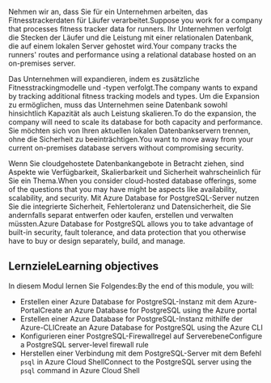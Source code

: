 <span data-ttu-id="d5010-101">Nehmen wir an, dass Sie für ein Unternehmen arbeiten, das Fitnesstrackerdaten für Läufer verarbeitet.</span><span class="sxs-lookup"><span data-stu-id="d5010-101">Suppose you work for a company that processes fitness tracker data for runners.</span></span> <span data-ttu-id="d5010-102">Ihr Unternehmen verfolgt die Stecken der Läufer und die Leistung mit einer relationalen Datenbank, die auf einem lokalen Server gehostet wird.</span><span class="sxs-lookup"><span data-stu-id="d5010-102">Your company tracks the runners' routes and performance using a relational database hosted on an on-premises server.</span></span>

<span data-ttu-id="d5010-103">Das Unternehmen will expandieren, indem es zusätzliche Fitnesstrackingmodelle und -typen verfolgt.</span><span class="sxs-lookup"><span data-stu-id="d5010-103">The company wants to expand by tracking additional fitness tracking models and types.</span></span> <span data-ttu-id="d5010-104">Um die Expansion zu ermöglichen, muss das Unternehmen seine Datenbank sowohl hinsichtlich Kapazität als auch Leistung skalieren.</span><span class="sxs-lookup"><span data-stu-id="d5010-104">To do the expansion, the company will need to scale its database for both capacity and performance.</span></span> <span data-ttu-id="d5010-105">Sie möchten sich von Ihren aktuellen lokalen Datenbankservern trennen, ohne die Sicherheit zu beeinträchtigen.</span><span class="sxs-lookup"><span data-stu-id="d5010-105">You want to move away from your current on-premises database servers without compromising security.</span></span>

<span data-ttu-id="d5010-106">Wenn Sie cloudgehostete Datenbankangebote in Betracht ziehen, sind Aspekte wie Verfügbarkeit, Skalierbarkeit und Sicherheit wahrscheinlich für Sie ein Thema.</span><span class="sxs-lookup"><span data-stu-id="d5010-106">When you consider cloud-hosted database offerings, some of the questions that you may have might be aspects like availability, scalability, and security.</span></span> <span data-ttu-id="d5010-107">Mit Azure Database for PostgreSQL-Server nutzen Sie die integrierte Sicherheit, Fehlertoleranz und Datensicherheit, die Sie andernfalls separat entwerfen oder kaufen, erstellen und verwalten müssten.</span><span class="sxs-lookup"><span data-stu-id="d5010-107">Azure Database for PostgreSQL allows you to take advantage of built-in security, fault tolerance, and data protection that you otherwise have to buy or design separately, build, and manage.</span></span>

## <a name="learning-objectives"></a><span data-ttu-id="d5010-108">Lernziele</span><span class="sxs-lookup"><span data-stu-id="d5010-108">Learning objectives</span></span>

<span data-ttu-id="d5010-109">In diesem Modul lernen Sie Folgendes:</span><span class="sxs-lookup"><span data-stu-id="d5010-109">By the end of this module, you will:</span></span>

- <span data-ttu-id="d5010-110">Erstellen einer Azure Database for PostgreSQL-Instanz mit dem Azure-Portal</span><span class="sxs-lookup"><span data-stu-id="d5010-110">Create an Azure Database for PostgreSQL using the Azure portal</span></span>
- <span data-ttu-id="d5010-111">Erstellen einer Azure Database for PostgreSQL-Instanz mithilfe der Azure-CLI</span><span class="sxs-lookup"><span data-stu-id="d5010-111">Create an Azure Database for PostgreSQL using the Azure CLI</span></span>
- <span data-ttu-id="d5010-112">Konfigurieren einer PostgreSQL-Firewallregel auf Serverebene</span><span class="sxs-lookup"><span data-stu-id="d5010-112">Configure a PostgreSQL server-level firewall rule</span></span>
- <span data-ttu-id="d5010-113">Herstellen einer Verbindung mit dem PostgreSQL-Server mit dem Befehl `psql` in Azure Cloud Shell</span><span class="sxs-lookup"><span data-stu-id="d5010-113">Connect to the PostgreSQL server using the `psql` command in Azure Cloud Shell</span></span>
